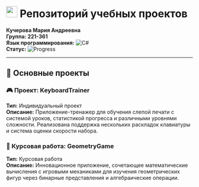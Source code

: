 # <img src="https://cdn-icons-png.flaticon.com/512/25/25231.png" width="30" height="30"> Репозиторий учебных проектов

**Кучерова Мария Андреевна**  
**Группа: 221-361**  
**Язык программирования:** ![C#](https://img.shields.io/badge/C%23-239120?logo=c-sharp&logoColor=white)  
**Статус:** ![Progress](https://img.shields.io/badge/Завершено-100%25-brightgreen)

---

## 🚀 Основные проекты

### 🎮 Проект: KeyboardTrainer
**Тип:** Индивидуальный проект  
**Описание:** Приложение-тренажер для обучения слепой печати с системой уроков, статистикой прогресса и различными уровнями сложности. Реализована поддержка нескольких раскладок клавиатуры и система оценки скорости набора.

### 📐 Курсовая работа: GeometryGame
**Тип:** Курсовая работа  
**Описание:** Инновационное приложение, сочетающее математические вычисления с игровыми механиками для изучения геометрических фигур через бинарные представления и алгебраические операции.
